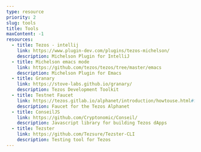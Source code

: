 ```yaml
---
type: resource
priority: 2
slug: tools
title: Tools
maxContent: -1
resources:
  - title: Tezos - intellij
    link: https://www.plugin-dev.com/plugins/tezos-michelson/
    description: Michelson Plugin for IntelliJ
  - title: Michelson emacs mode
    link: https://github.com/tezos/tezos/tree/master/emacs
    description: Michelson Plugin for Emacs
  - title: Granary
    link: https://stove-labs.github.io/granary/
    description: Tezos Development Toolkit
  - title: Testnet Faucet
    link: https://tezos.gitlab.io/alphanet/introduction/howtouse.html#faucet
    description: Faucet for the Tezos Alphanet
  - title: ConseilJS
    link: https://github.com/Cryptonomic/Conseil/
    description: Javascript library for building Tezos dApps
  - title: Tezster
    link: https://github.com/Tezsure/Tezster-CLI
    description: Testing tool for Tezos
---
```

